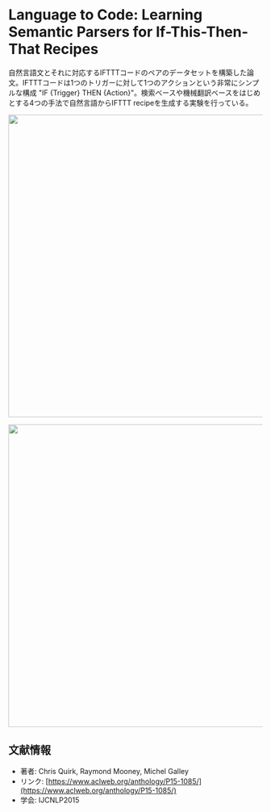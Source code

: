 # Language to Code: Learning Semantic Parsers for If-This-Then-That Recipes

自然言語文とそれに対応するIFTTTコードのペアのデータセットを構築した論文。IFTTTコードは1つのトリガーに対して1つのアクションという非常にシンプルな構成 "IF {Trigger} THEN {Action}"。検索ベースや機械翻訳ベースをはじめとする4つの手法で自然言語からIFTTT recipeを生成する実験を行っている。


<p align="center">
<img width="600" src="https://user-images.githubusercontent.com/53220859/89429127-211fc900-d778-11ea-9aa6-13d541bb23a9.png">
</p>

<p align="center">
<img width="600" src="https://user-images.githubusercontent.com/53220859/89787650-cbbd3080-db58-11ea-8f69-ba822cf56e7d.png">
</p>

## 文献情報

- 著者: Chris Quirk, Raymond Mooney, Michel Galley
- リンク: [https://www.aclweb.org/anthology/P15-1085/](https://www.aclweb.org/anthology/P15-1085/)
- 学会: IJCNLP2015